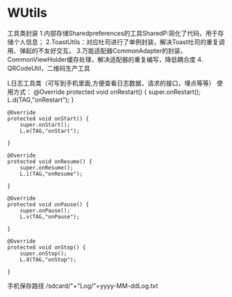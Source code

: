 # WUtils
工具类封装
1.内部存储Sharedpreferences的工具SharedP:简化了代码，用于存储个人信息；
2.ToastUtils：对应吐司进行了单例封装，解决Toast吐司的重复调用、弹起的不友好交互。
3.万能适配器CommonAdapter的封装，CommonViewHolder缓存处理，解决适配器的重复编写，降低耦合度
4. QRCodeUtil，二维码生产工具

L日志工具类（可写到手机里面,方便查看日志数据，请求的接口，埋点等等）
使用方式：
 @Override
    protected void onRestart() {
        super.onRestart();
        L.d(TAG,"onRestart");
    }

    @Override
    protected void onStart() {
        super.onStart();
        L.e(TAG,"onStart");

    }

    @Override
    protected void onResume() {
        super.onResume();
        L.i(TAG,"onResume");

    }

    @Override
    protected void onPause() {
        super.onPause();
        L.v(TAG,"onPause");

    }

    @Override
    protected void onStop() {
        super.onStop();
        L.d(TAG,"onStop");

    }
手机保存路径    /sdcard/"+"Log/"+yyyy-MM-ddLog.txt
